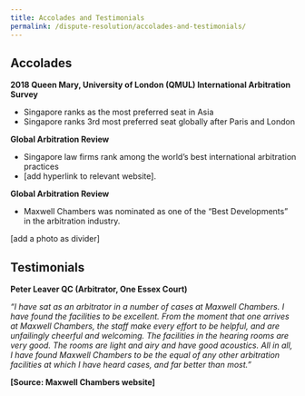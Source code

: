 ```yaml
---
title: Accolades and Testimonials
permalink: /dispute-resolution/accolades-and-testimonials/
---
```


## Accolades

**2018 Queen Mary, University of London (QMUL) International Arbitration Survey**

- Singapore ranks as the most preferred seat in Asia
- Singapore ranks 3rd most preferred seat globally after Paris and London

**Global Arbitration Review**

- Singapore law firms rank among the world’s best international arbitration practices
-  [add hyperlink to relevant website].

**Global Arbitration Review**
- Maxwell Chambers was nominated as one of the “Best Developments” in the arbitration industry.

[add a photo as divider]

## Testimonials

**Peter Leaver QC (Arbitrator, One Essex Court)**

_“I have sat as an arbitrator in a number of cases at Maxwell Chambers. I have found the facilities to be excellent. From the moment that one arrives at Maxwell Chambers, the staff make every effort to be helpful, and are unfailingly cheerful and welcoming. The facilities in the hearing rooms are very good. The rooms are light and airy and have good acoustics. All in all, I have found Maxwell Chambers to be the equal of any other arbitration facilities at which I have heard cases, and far better than most.”_

**[Source: Maxwell Chambers website]**
